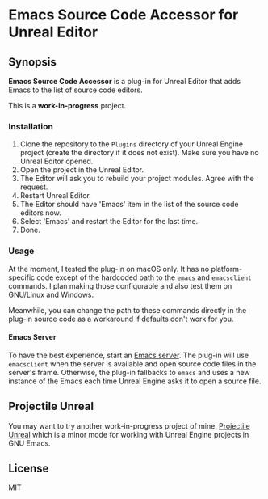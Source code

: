 # Emacs Source Code Accessor for Unreal Editor

## Synopsis

**Emacs Source Code Accessor** is a plug-in for Unreal Editor that adds Emacs to the list of source code editors.

This is a **work-in-progress** project.

### Installation

1. Clone the repository to the `Plugins` directory of your Unreal Engine project (create the directory if it does not exist). Make sure you have no Unreal Editor opened.
2. Open the project in the Unreal Editor.
3. The Editor will ask you to rebuild your project modules. Agree with the request.
4. Restart Unreal Editor.
5. The Editor should have 'Emacs' item in the list of the source code editors now.
6. Select 'Emacs' and restart the Editor for the last time.
7. Done.

### Usage

At the moment, I tested the plug-in on macOS only. It has no platform-specific code except of the hardcoded path to the
`emacs` and `emacsclient` commands. I plan making those configurable and also test them on GNU/Linux and Windows.

Meanwhile, you can change the path to these commands directly in the plug-in source code as a workaround if defaults
don't work for you.

#### Emacs Server

To have the best experience, start an [Emacs server](https://www.gnu.org/software/emacs/manual/html_node/emacs/Emacs-Server.html).
The plug-in will use `emacsclient` when the server is available and open source code files in the server's frame.
Otherwise, the plug-in fallbacks to `emacs` and uses a new instance of the Emacs each time Unreal Engine asks it to open
a source file.

## Projectile Unreal

You may want to try another work-in-progress project of mine: [Projectile Unreal](https://gitlab.com/manenko/projectile-unreal)
which is a minor mode for working with Unreal Engine projects in GNU Emacs.

## License

MIT
